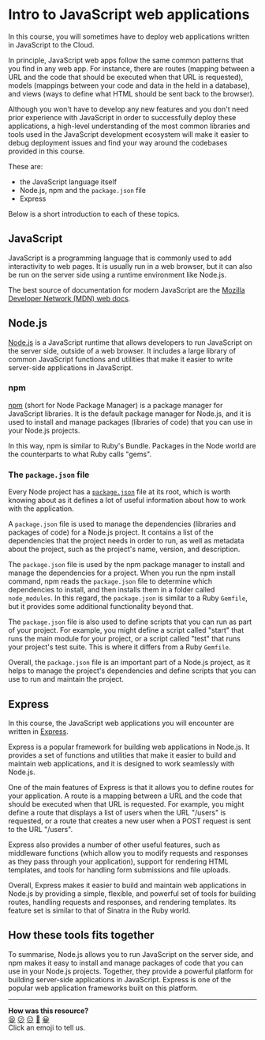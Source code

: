 # Intro to JavaScript web applications

In this course, you will sometimes have to deploy web applications written in JavaScript to the Cloud.

In principle, JavaScript web apps follow the same common patterns that you find in any web app. For instance, there are routes (mapping between a URL and the code that should be executed when that URL is requested), models (mappings between your code and data in the held in a database), and views (ways to define what HTML should be sent back to the browser).

Although you won't have to develop any new features and you don't need prior experience with JavaScript in order to successfully deploy these applications, a high-level understanding of the most common libraries and tools used in the JavaScript development ecosystem will make it easier to debug deployment issues and find your way around the codebases provided in this course.

These are:

- the JavaScript language itself
- Node.js, npm and the `package.json` file
- Express

Below is a short introduction to each of these topics.

## JavaScript

JavaScript is a programming language that is commonly used to add interactivity to web pages. It is usually run in a web browser, but it can also be run on the server side using a runtime environment like Node.js.

The best source of documentation for modern JavaScript are the [Mozilla Developer Network (MDN) web docs](https://developer.mozilla.org/en-US/docs/Web/JavaScript).

## Node.js

[Node.js](https://nodejs.org/en/) is a JavaScript runtime that allows developers to run JavaScript on the server side, outside of a web browser. It includes a large library of common JavaScript functions and utilities that make it easier to write server-side applications in JavaScript.

### npm

[npm](https://www.npmjs.com/) (short for Node Package Manager) is a package manager for JavaScript libraries. It is the default package manager for Node.js, and it is used to install and manage packages (libraries of code) that you can use in your Node.js projects.

In this way, npm is similar to Ruby's Bundle. Packages in the Node world are the counterparts to what Ruby calls "gems". 

### The `package.json` file

Every Node project has a [`package.json`](https://docs.npmjs.com/cli/v9/configuring-npm/package-json) file at its root, which is worth knowing about as it defines a lot of useful information about how to work with the application.

A `package.json` file is used to manage the dependencies (libraries and packages of code) for a Node.js project. It contains a list of the dependencies that the project needs in order to run, as well as metadata about the project, such as the project's name, version, and description.

The `package.json` file is used by the npm package manager to install and manage the dependencies for a project. When you run the npm install command, npm reads the `package.json` file to determine which dependencies to install, and then installs them in a folder called `node_modules`.
In this regard, the `package.json` is similar to a Ruby `Gemfile`, but it provides some additional functionality beyond that.

The `package.json` file is also used to define scripts that you can run as part of your project. For example, you might define a script called "start" that runs the main module for your project, or a script called "test" that runs your project's test suite. This is where it differs from a Ruby `Gemfile`.

Overall, the `package.json` file is an important part of a Node.js project, as it helps to manage the project's dependencies and define scripts that you can use to run and maintain the project.


## Express

In this course, the JavaScript web applications you will encounter are written in [Express](https://expressjs.com/).

Express is a popular framework for building web applications in Node.js. It provides a set of functions and utilities that make it easier to build and maintain web applications, and it is designed to work seamlessly with Node.js.

One of the main features of Express is that it allows you to define routes for your application. A route is a mapping between a URL and the code that should be executed when that URL is requested. For example, you might define a route that displays a list of users when the URL "/users" is requested, or a route that creates a new user when a POST request is sent to the URL "/users".

Express also provides a number of other useful features, such as middleware functions (which allow you to modify requests and responses as they pass through your application), support for rendering HTML templates, and tools for handling form submissions and file uploads.

Overall, Express makes it easier to build and maintain web applications in Node.js by providing a simple, flexible, and powerful set of tools for building routes, handling requests and responses, and rendering templates. Its feature set is similar to that of Sinatra in the Ruby world. 

## How these tools fits together

To summarise, Node.js allows you to run JavaScript on the server side, and npm makes it easy to install and manage packages of code that you can use in your Node.js projects. Together, they provide a powerful platform for building server-side applications in JavaScript. Express is one of the popular web application frameworks built on this platform.

<!-- BEGIN GENERATED SECTION DO NOT EDIT -->

---

**How was this resource?**  
[😫](https://airtable.com/shrUJ3t7KLMqVRFKR?prefill_Repository=devops-course&prefill_File=pills/intro_javascript_webapps.md&prefill_Sentiment=😫) [😕](https://airtable.com/shrUJ3t7KLMqVRFKR?prefill_Repository=devops-course&prefill_File=pills/intro_javascript_webapps.md&prefill_Sentiment=😕) [😐](https://airtable.com/shrUJ3t7KLMqVRFKR?prefill_Repository=devops-course&prefill_File=pills/intro_javascript_webapps.md&prefill_Sentiment=😐) [🙂](https://airtable.com/shrUJ3t7KLMqVRFKR?prefill_Repository=devops-course&prefill_File=pills/intro_javascript_webapps.md&prefill_Sentiment=🙂) [😀](https://airtable.com/shrUJ3t7KLMqVRFKR?prefill_Repository=devops-course&prefill_File=pills/intro_javascript_webapps.md&prefill_Sentiment=😀)  
Click an emoji to tell us.

<!-- END GENERATED SECTION DO NOT EDIT -->
